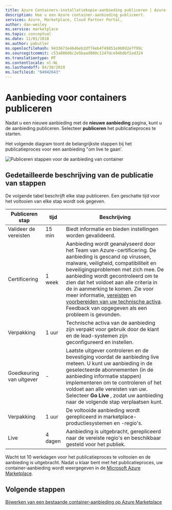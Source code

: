 ```yaml
---
title: Azure Containers-installatiekopie-aanbieding publiceren | Azure Marketplace
description: Hoe u een Azure container-aanbieding publiceert.
services: Azure, Marketplace, Cloud Partner Portal,
author: dan-wesley
ms.service: marketplace
ms.topic: conceptual
ms.date: 11/01/2018
ms.author: pabutler
ms.openlocfilehash: 9433673e464beb2df74eb4f49851e960d2e7f99c
ms.sourcegitcommit: c53a800d6c2e5baad800c1247dce94bdbf2ad324
ms.translationtype: MT
ms.contentlocale: nl-NL
ms.lasthandoff: 04/30/2019
ms.locfileid: "64942643"
---
```

# <a name="publish-container-offer"></a>Aanbieding voor containers publiceren

 Nadat u een nieuwe aanbieding met de **nieuwe aanbieding** pagina, kunt u de aanbieding publiceren. Selecteer **publiceren** het publicatieproces te starten.

Het volgende diagram toont de belangrijkste stappen bij het publicatieproces voor een aanbieding "om live te gaan'.

![Publiceren stappen voor de aanbieding van container](./media/offer-publishing-steps.png)

## <a name="detailed-description-of-publishing-steps"></a>Gedetailleerde beschrijving van de publicatie van stappen

De volgende tabel beschrijft elke stap publiceren. Een geschatte tijd voor het voltooien van elke stap wordt ook gegeven.


|  **Publiceren stap**           | **tijd**    | **Beschrijving**                                                            |
|  -------------------           | --------    | ---------------                                                            |
| Valideer de vereisten         | 15 min   | Biedt informatie en bieden instellingen worden gevalideerd.                        |
| Certificering                  | 1 week | Aanbieding wordt geanalyseerd door het Team van Azure-certificering. De aanbieding is gescand op virussen, malware, veiligheid, compatibiliteit en beveiligingsproblemen met zich mee. De aanbieding wordt gecontroleerd om te zien dat het voldoet aan alle criteria in de in aanmerking te komen. Zie voor meer informatie, [vereisten](./cpp-prerequisites.md) en [voorbereiden van uw technische activa](./cpp-create-technical-assets.md). Feedback van opgegeven als een probleem is gevonden. |
| Verpakking | 1 uur  | Technische activa van de aanbieding zijn verpakt voor gebruik door de klant en de lead-systemen zijn geconfigureerd en instellen. |
|  Goedkeuring van uitgever             |  -        | Laatste uitgever controleren en de bevestiging voordat de aanbieding live meteen. U kunt uw aanbieding in de geselecteerde abonnementen (in de aanbieding informatie stappen) implementeren om te controleren of het voldoet aan alle vereisten van uw.  Selecteer **Go Live** , zodat uw aanbieding naar de volgende stap verplaatsen kunt. |
| Verpakking                 | 1 uur | De voltooide aanbieding wordt gerepliceerd in marketplace-productiesystemen en -regio's. | 
| Live                           | 4 dagen |Aanbieding is uitgebracht, gerepliceerd naar de vereiste regio's en beschikbaar gesteld voor het publiek. |

Wacht tot 10 werkdagen voor het publicatieproces te voltooien en de aanbieding is uitgebracht. Nadat u klaar bent met het publicatieproces, uw container-aanbieding wordt weergegeven in de [Microsoft Azure Marketplace](https://azuremarketplace.microsoft.com/marketplace/apps/category/internet-of-things?page=1&subcategories=iot-edge-modules).

## <a name="next-steps"></a>Volgende stappen

[Bijwerken van een bestaande container-aanbieding op Azure Marketplace](./cpp-update-existing-offer.md)
